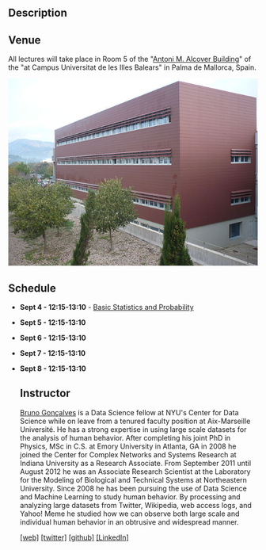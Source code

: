 ## Description


## Venue

All lectures will take place in Room 5 of the "[Antoni M. Alcover Building](https://www.google.com/maps/place/Edifici+Antoni+Maria+Alcover+i+Sureda/@39.6360153,2.6451621,17z/data=!4m12!1m6!3m5!1s0x1297ed3dbe69d47f:0xbdf564112871a3a!2sUniversity+of+the+Balearic+Islands!8m2!3d39.6360112!4d2.6473508!3m4!1s0x0:0xfcb2d7556b777d41!8m2!3d39.637769!4d2.6475857)" of the "at Campus Universitat de les Illes Balears" in Palma de Mallorca, Spain. 

<div style="text-align:center"><img src ="IFISC.JPG" /></div>

## Schedule

- **Sept 4 - 12:15-13:10** - [Basic Statistics and Probability](lecture1)

- **Sept 5 - 12:15-13:10** 

- **Sept 6 - 12:15-13:10** 

- **Sept 7 - 12:15-13:10** 

- **Sept 8 - 12:15-13:10** 

  ## Instructor

  [Bruno Gonçalves](http://www.bgoncalves.com) is a Data Science fellow at NYU's Center for Data Science while on leave from a tenured faculty position at Aix-Marseille Université. He has a strong expertise in using large scale datasets for the analysis of human behavior. After completing his joint PhD in Physics, MSc in C.S. at Emory University in Atlanta, GA in 2008 he joined the Center for Complex Networks and Systems Research at Indiana University as a Research Associate. From September 2011 until August 2012 he was an Associate Research Scientist at the Laboratory for the Modeling of Biological and Technical Systems at Northeastern University. Since 2008 he has been pursuing the use of Data Science and Machine Learning to study human behavior. By processing and analyzing large datasets from Twitter, Wikipedia, web access logs, and Yahoo! Meme he studied how we can observe both large scale and individual human behavior in an obtrusive and widespread manner.

  [[web]](http://www.bgoncalves.com) [[twitter]](https://twitter.com/bgoncalves) [[github]](http://github.com/bmtgoncalves/) [[LinkedIn]](https://www.linkedin.com/in/bmtgoncalves/)

